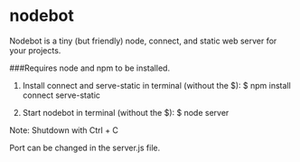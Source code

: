 nodebot
=======

Nodebot is a tiny (but friendly) node, connect, and static web server for your projects.

###Requires node and npm to be installed.

1. Install connect and serve-static in terminal (without the $):
  $ npm install connect serve-static

2. Start nodebot in terminal (without the $):
  $ node server

Note: Shutdown with Ctrl + C

Port can be changed in the server.js file.

